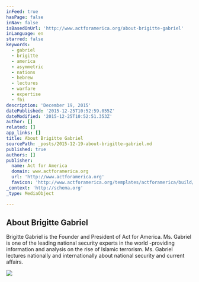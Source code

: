 ```yaml
---
inFeed: true
hasPage: false
inNav: false
isBasedOnUrl: 'http://www.actforamerica.org/about-brigitte-gabriel'
inLanguage: en
starred: false
keywords:
  - gabriel
  - brigitte
  - america
  - asymmetric
  - nations
  - hebrew
  - lectures
  - warfare
  - expertise
  - fbi
description: 'December 19, 2015'
datePublished: '2015-12-25T10:52:59.055Z'
dateModified: '2015-12-25T10:52:51.353Z'
author: []
related: []
app_links: []
title: About Brigitte Gabriel
sourcePath: _posts/2015-12-19-about-brigitte-gabriel.md
published: true
authors: []
publisher:
  name: Act for America
  domain: www.actforamerica.org
  url: 'http://www.actforamerica.org'
  favicon: 'http://www.actforamerica.org/templates/actforamerica/build/img/favicon.png'
_context: 'http://schema.org'
_type: MediaObject

---
```

<article style=""><h1>About Brigitte Gabriel</h1><p>Brigitte Gabriel is the Founder and President of Act for America. Ms. Gabriel is one of the leading national security experts in the world -providing information and analysis on the rise of Islamic terrorism. Ms. Gabriel lectures nationally and internationally about national security and current affairs. </p><img src="https://s3-us-west-2.amazonaws.com/the-grid-img/p/a4425120ec8e5e0fbcca2938fcc5c603874ba344.jpg" /></article>